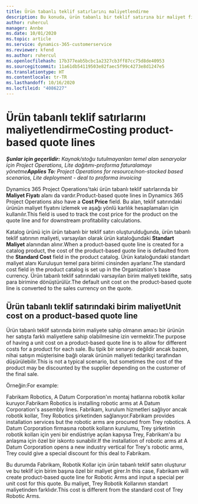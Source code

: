 ```yaml
---
title: Ürün tabanlı teklif satırlarını maliyetlendirme
description: Bu konuda, ürün tabanlı bir teklif satırına bir maliyet fiyatı uygulama hakkında bilgiler sağlanmaktadır.
author: ruhercul
manager: Annbe
ms.date: 10/01/2020
ms.topic: article
ms.service: dynamics-365-customerservice
ms.reviewer: kfend
ms.author: ruhercul
ms.openlocfilehash: 17b377eab5bcbc1a2327cb3ff87cc75d8de40953
ms.sourcegitcommit: 11a61db54119503e82faec5f99c4273e8d1247e5
ms.translationtype: HT
ms.contentlocale: tr-TR
ms.lasthandoff: 10/16/2020
ms.locfileid: "4086227"
---
```

# <a name="costing-product-based-quote-lines"></a><span data-ttu-id="b77e3-103">Ürün tabanlı teklif satırlarını maliyetlendirme</span><span class="sxs-lookup"><span data-stu-id="b77e3-103">Costing product-based quote lines</span></span>

<span data-ttu-id="b77e3-104">_**Şunlar için geçerlidir:** Kaynak/stoğu tutulmayanları temel alan senaryolar için Project Operations, Lite dağıtımı-proforma faturalamayı yönetme_</span><span class="sxs-lookup"><span data-stu-id="b77e3-104">_**Applies To:** Project Operations for resource/non-stocked based scenarios, Lite deployment - deal to proforma invoicing_</span></span>


<span data-ttu-id="b77e3-105">Dynamics 365 Project Operations'taki ürün tabanlı teklif satırlarında bir **Maliyet Fiyatı** alanı da vardır.</span><span class="sxs-lookup"><span data-stu-id="b77e3-105">Product-based quote lines in Dynamics 365 Project Operations also have a **Cost Price** field.</span></span> <span data-ttu-id="b77e3-106">Bu alan, teklif satırındaki ürünün maliyet fiyatını izlemek ve aşağı yönlü karlılık hesaplamaları için kullanılır.</span><span class="sxs-lookup"><span data-stu-id="b77e3-106">This field is used to track the cost price for the product on the quote line and for downstream profitability calculations.</span></span>

<span data-ttu-id="b77e3-107">Katalog ürünü için ürün tabanlı bir teklif satırı oluşturulduğunda, ürün tabanlı teklif satırının maliyeti, varsayılan olarak ürün kataloğundaki **Standart Maliyet** alanından alınır.</span><span class="sxs-lookup"><span data-stu-id="b77e3-107">When a product-based quote line is created for a catalog product, the cost of the product-based quote line is defaulted from the **Standard Cost** field in the product catalog.</span></span> <span data-ttu-id="b77e3-108">Ürün kataloğundaki standart maliyet alanı Kuruluşun temel para birimi cinsinden ayarlanır.</span><span class="sxs-lookup"><span data-stu-id="b77e3-108">The standard cost field in the product catalog is set up in the Organization's base currency.</span></span> <span data-ttu-id="b77e3-109">Ürün tabanlı teklif satırındaki varsayılan birim maliyeti teklifte, satış para birimine dönüştürülür.</span><span class="sxs-lookup"><span data-stu-id="b77e3-109">The default unit cost on the product-based quote line is converted to the sales currency on the quote.</span></span>

## <a name="unit-cost-on-a-product-based-quote-line"></a><span data-ttu-id="b77e3-110">Ürün tabanlı teklif satırındaki birim maliyet</span><span class="sxs-lookup"><span data-stu-id="b77e3-110">Unit cost on a product-based quote line</span></span>

<span data-ttu-id="b77e3-111">Ürün tabanlı teklif satırında birim maliyete sahip olmanın amacı bir ürünün her satışta farklı maliyetlere sahip olabilmesine izin vermektir.</span><span class="sxs-lookup"><span data-stu-id="b77e3-111">The purpose of having a unit cost on a product-based quote line is to allow for different costs for a product for each sale.</span></span> <span data-ttu-id="b77e3-112">Bu tipik bir senaryo değildir ancak bazen, nihai satışın müşterisine bağlı olarak ürünün maliyeti tedarikçi tarafından düşürülebilir.</span><span class="sxs-lookup"><span data-stu-id="b77e3-112">This is not a typical scenario, but sometimes the cost of the product may be discounted by the supplier depending on the customer of the final sale.</span></span>

<span data-ttu-id="b77e3-113">Örneğin:</span><span class="sxs-lookup"><span data-stu-id="b77e3-113">For example:</span></span>

<span data-ttu-id="b77e3-114">Fabrikam Robotics, A Datum Corporation'ın montaj hatlarına robotik kollar kuruyor.</span><span class="sxs-lookup"><span data-stu-id="b77e3-114">Fabrikam Robotics is installing robotic arms at A Datum Corporation's assembly lines.</span></span> <span data-ttu-id="b77e3-115">Fabrikam, kurulum hizmetleri sağlıyor ancak robotik kollar, Trey Robotics şirketinden sağlanıyor.</span><span class="sxs-lookup"><span data-stu-id="b77e3-115">Fabrikam provides installation services but the robotic arms are procured from Trey robotics.</span></span> <span data-ttu-id="b77e3-116">A Datum Corporation firmasına robotik kolların kurulumu, Trey şirketinin robotik kolları için yeni bir endüstriye açılan kapıysa Trey, Fabrikam'a bu anlaşma için özel bir iskonto sunabilir.</span><span class="sxs-lookup"><span data-stu-id="b77e3-116">If the installation of robotic arms at A Datum Corporation opens a new industry vertical for Trey's robotic arms, Trey could give a special discount for this deal to Fabrikam.</span></span>

<span data-ttu-id="b77e3-117">Bu durumda Fabrikam, Robotik Kollar için ürün tabanlı teklif satırı oluşturur ve bu teklif için birim başına özel bir maliyet girer.</span><span class="sxs-lookup"><span data-stu-id="b77e3-117">In this case, Fabrikam will create product-based quote line for Robotic Arms and input a special per unit cost for this quote.</span></span> <span data-ttu-id="b77e3-118">Bu maliyet, Trey Robotik Kollarının standart maliyetinden farklıdır.</span><span class="sxs-lookup"><span data-stu-id="b77e3-118">This cost is different from the standard cost of Trey Robotic Arms.</span></span>
